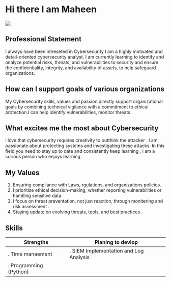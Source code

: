 # Hi there  I am Maheen
<a href="https://linkedin.com"><img src="https://img.shields.io/badge/-linkedin-0072b1?&style=for-the-badge&logo=linkedin&logocolor=white"/></a>
## Professional Statement
 I always have been intreseted in Cybersecurity   I am a highly motivated and detail-oriented cybersecurity analyst. I am currently learning to  identify and analyze potential risks, threats, and vulnerabilities to security and ensure the confidentiality, integrity, and availability of assets, to help safeguard organizations.
 ## How can I support goals of various organizations 
 My Cybersecurity skills, values and passion directly support organizational goals by combining technical vigilance with a commitment to ethical protection.I can help identify vulnerabilities, monitor threats .
## What excites me the most about Cybersecurity
i love that cybersecurity requires creativity to outthink the attacker . I am passionate about protecting systems and investigating  these attacks. In this field you need to stay up to date  and consistently keep learning , i am a curious person who enjoys learning .
## My Values
1. Ensuring compliance with Laws, rgulations, and organizations policies.
2. I prioritize ethical decision-making, whether reporting vulnerabilities or handling sensitive data.
3. I focus on threat preventation, not just reaction, through monitering and risk assessment .
4. Staying update on evolving threats, tools, and best practices .
## Skills
|Strengths                             |       Planing to devlop              |
|--------------------------------------|--------------------------------------|
|. Time manaement                      |. SIEM Implementation and Log Analysis|
|. Programming (Python)                |                                      |

